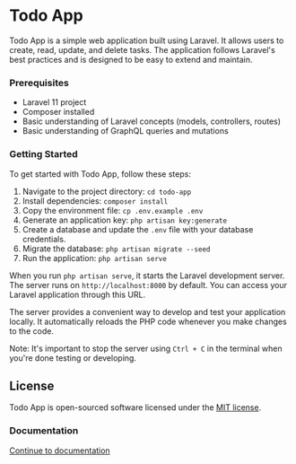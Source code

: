 # Todo App

Todo App is a simple web application built using Laravel.
It allows users to create, read, update, and delete tasks.
The application follows Laravel's best practices and is designed to be easy to extend and maintain.

### Prerequisites

- Laravel 11 project
- Composer installed
- Basic understanding of Laravel concepts (models, controllers, routes)
- Basic understanding of GraphQL queries and mutations

### Getting Started

To get started with Todo App, follow these steps:

1. Navigate to the project directory: `cd todo-app`
1. Install dependencies: `composer install`
1. Copy the environment file: `cp .env.example .env`
1. Generate an application key: `php artisan key:generate`
1. Create a database and update the `.env` file with your database credentials.
1. Migrate the database: `php artisan migrate --seed`
1. Run the application: `php artisan serve`

When you run `php artisan serve`, it starts the Laravel development server. The server runs on `http://localhost:8000` by default. You can access your Laravel application through this URL.

The server provides a convenient way to develop and test your application locally. It automatically reloads the PHP code whenever you make changes to the code.

Note: It's important to stop the server using `Ctrl + C` in the terminal when you're done testing or developing.

## License

Todo App is open-sourced software licensed under the [MIT license](https://opensource.org/licenses/MIT).

### Documentation

[Continue to documentation](/readme/page-0001.md)